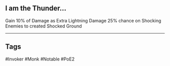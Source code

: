 ## I am the Thunder...
Gain 10% of Damage as Extra Lightning Damage
25% chance on Shocking Enemies to created Shocked Ground

---
## Tags
#Invoker
#Monk
#Notable
#PoE2
